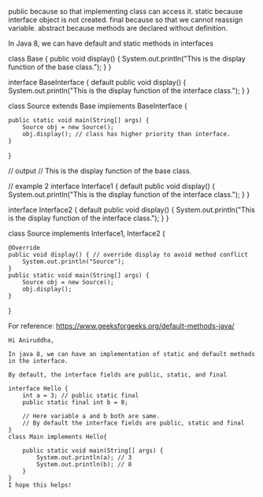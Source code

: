 public because so that implementing class can access it.
static because interface object is not created.
final because so that we cannot reassign variable.
abstract because methods are declared without definition.

In Java 8, we can have default and static methods in interfaces

class Base {
public void display() {
System.out.println("This is the display function of the base class.");
}
}

interface BaseInterface {
default public void display() {
System.out.println("This is the display function of the interface class.");
}
}

class Source extends Base implements BaseInterface {

    public static void main(String[] args) {
        Source obj = new Source();
        obj.display(); // class has higher priority than interface.
    }

}

// output
// This is the display function of the base class.

// example 2
interface Interface1 {
default public void display() {
System.out.println("This is the display function of the interface class.");
}
}

interface Interface2 {
default public void display() {
System.out.println("This is the display function of the interface class.");
}
}

class Source implements Interface1, Interface2 {

    @Override
    public void display() { // override display to avoid method conflict
        System.out.println("Source");
    }
    public static void main(String[] args) {
        Source obj = new Source();
        obj.display();
    }

}

For reference:
https://www.geeksforgeeks.org/default-methods-java/

```text
Hi Aniruddha,

In java 8, we can have an implementation of static and default methods in the interface.

By default, the interface fields are public, static, and final

interface Hello {
    int a = 3; // public static final
    public static final int b = 8;

    // Here variable a and b both are same.
    // By default the interface fields are public, static and final
}
class Main implements Hello{

    public static void main(String[] args) {
        System.out.println(a); // 3
        System.out.println(b); // 8
    }
}
I hope this helps!
```